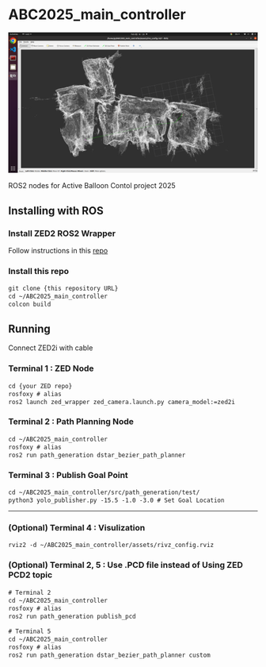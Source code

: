 # ABC2025_main_controller

![ABC2025_main_controller](./assets/20250208.png)

ROS2 nodes for Active Balloon Contol project 2025

## Installing with ROS

### Install ZED2 ROS2 Wrapper

Follow instructions in this [repo](https://github.com/stereolabs/zed-ros2-wrapper)

### Install this repo

```
git clone {this repository URL}
cd ~/ABC2025_main_controller
colcon build
```

## Running

Connect ZED2i with cable

### Terminal 1 : ZED Node

```
cd {your ZED repo}
rosfoxy # alias
ros2 launch zed_wrapper zed_camera.launch.py camera_model:=zed2i
```

### Terminal 2 : Path Planning Node

```
cd ~/ABC2025_main_controller
rosfoxy # alias
ros2 run path_generation dstar_bezier_path_planner
```

### Terminal 3 : Publish Goal Point

```
cd ~/ABC2025_main_controller/src/path_generation/test/
python3 yolo_publisher.py -15.5 -1.0 -3.0 # Set Goal Location
```

---

### (Optional) Terminal 4 : Visulization

```
rviz2 -d ~/ABC2025_main_controller/assets/rivz_config.rviz
```

### (Optional) Terminal 2, 5 : Use .PCD file instead of Using ZED PCD2 topic

```
# Terminal 2
cd ~/ABC2025_main_controller
rosfoxy # alias
ros2 run path_generation publish_pcd
```

```
# Terminal 5
cd ~/ABC2025_main_controller
rosfoxy # alias
ros2 run path_generation dstar_bezier_path_planner custom
```